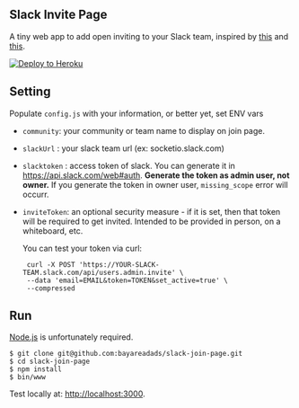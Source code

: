Slack Invite Page
------------

A tiny web app to add open inviting to your Slack team, inspired by [this](https://levels.io/slack-typeform-auto-invite-sign-ups/) and [this](http://socket.io/slack/).

[![Deploy to Heroku](https://www.herokucdn.com/deploy/button.png)](https://heroku.com/deploy)

## Setting
Populate `config.js` with your information, or better yet, set ENV vars

* `community`: your community or team name to display on join page.
* `slackUrl` : your slack team url (ex: socketio.slack.com)
* `slacktoken` : access token of slack.
  You can generate it in <https://api.slack.com/web#auth>.
  **Generate the token as admin user, not owner.**
  If you generate the token in owner user, `missing_scope` error will occurr.
* `inviteToken`: an optional security measure - if it is set, then that token will be required to get invited.
  Intended to be provided in person, on a whiteboard, etc.

  You can test your token via curl:

  ```shell
   curl -X POST 'https://YOUR-SLACK-TEAM.slack.com/api/users.admin.invite' \
   --data 'email=EMAIL&token=TOKEN&set_active=true' \
   --compressed
  ```

## Run
[Node.js](http://nodejs.org/) is unfortunately required.

```shell
$ git clone git@github.com:bayareadads/slack-join-page.git
$ cd slack-join-page
$ npm install
$ bin/www
```

Test locally at: <http://localhost:3000>.
